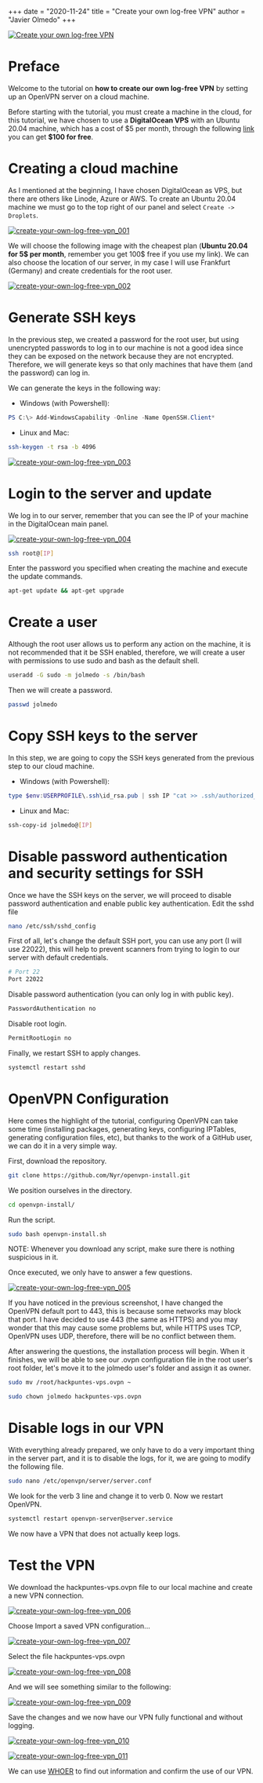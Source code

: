 +++
date = "2020-11-24"
title = "Create your own log-free VPN"
author = "Javier Olmedo"
+++

[![Create your own log-free VPN](/images/create-your-own-log-free-vpn/create-your-own-log-free-vpn_banner.png)](/images/create-your-own-log-free-vpn/create-your-own-log-free-vpn_banner.png)

# Preface

Welcome to the tutorial on **how to create our own log-free VPN** by setting up an OpenVPN server on a cloud machine.

Before starting with the tutorial, you must create a machine in the cloud, for this tutorial, we have chosen to use a **DigitalOcean VPS** with an Ubuntu 20.04 machine, which has a cost of \$5 per month, through the following [link](https://m.do.co/c/67dd38080d62) you can get **$100 for free**.

# Creating a cloud machine

As I mentioned at the beginning, I have chosen DigitalOcean as VPS, but there are others like Linode, Azure or AWS. To create an Ubuntu 20.04 machine we must go to the top right of our panel and select `Create -> Droplets`.

[![create-your-own-log-free-vpn_001](/images/create-your-own-log-free-vpn/create-your-own-log-free-vpn_001.png)](/images/create-your-own-log-free-vpn/create-your-own-log-free-vpn_001.png)

We will choose the following image with the cheapest plan (**Ubuntu 20.04 for 5$ per month**, remember you get 100$ free if you use my link). We can also choose the location of our server, in my case I will use Frankfurt (Germany) and create credentials for the root user.

[![create-your-own-log-free-vpn_002](/images/create-your-own-log-free-vpn/create-your-own-log-free-vpn_002.png)](/images/create-your-own-log-free-vpn/create-your-own-log-free-vpn_002.png)

# Generate SSH keys

In the previous step, we created a password for the root user, but using unencrypted passwords to log in to our machine is not a good idea since they can be exposed on the network because they are not encrypted. Therefore, we will generate keys so that only machines that have them (and the password) can log in.

We can generate the keys in the following way:

- Windows (with Powershell):

```ps1
PS C:\> Add-WindowsCapability -Online -Name OpenSSH.Client*
```

- Linux and Mac:

```bash
ssh-keygen -t rsa -b 4096
```

[![create-your-own-log-free-vpn_003](/images/create-your-own-log-free-vpn/create-your-own-log-free-vpn_003.png)](/images/create-your-own-log-free-vpn/create-your-own-log-free-vpn_003.png)

# Login to the server and update

We log in to our server, remember that you can see the IP of your machine in the DigitalOcean main panel.

[![create-your-own-log-free-vpn_004](/images/create-your-own-log-free-vpn/create-your-own-log-free-vpn_004.png)](/images/create-your-own-log-free-vpn/create-your-own-log-free-vpn_004.png)

```bash
ssh root@[IP]
```

Enter the password you specified when creating the machine and execute the update commands.

```bash
apt-get update && apt-get upgrade
```
# Create a user

Although the root user allows us to perform any action on the machine, it is not recommended that it be SSH enabled, therefore, we will create a user with permissions to use sudo and bash as the default shell.

```bash
useradd -G sudo -m jolmedo -s /bin/bash
```

Then we will create a password.

```bash
passwd jolmedo
```

# Copy SSH keys to the server

In this step, we are going to copy the SSH keys generated from the previous step to our cloud machine.

- Windows (with Powershell):

```ps1
type $env:USERPROFILE\.ssh\id_rsa.pub | ssh IP "cat >> .ssh/authorized_keys"
```

- Linux and Mac:

```bash
ssh-copy-id jolmedo@[IP]
```

# Disable password authentication and security settings for SSH

Once we have the SSH keys on the server, we will proceed to disable password authentication and enable public key authentication. Edit the sshd file

```bash
nano /etc/ssh/sshd_config
```

First of all, let's change the default SSH port, you can use any port (I will use 22022), this will help to prevent scanners from trying to login to our server with default credentials.

```bash
# Port 22
Port 22022
```

Disable password authentication (you can only log in with public key).

```bash
PasswordAuthentication no
```

Disable root login.

```bash
PermitRootLogin no
```

Finally, we restart SSH to apply changes.

```bash
systemctl restart sshd
```

# OpenVPN Configuration

Here comes the highlight of the tutorial, configuring OpenVPN can take some time (installing packages, generating keys, configuring IPTables, generating configuration files, etc), but thanks to the work of a GitHub user, we can do it in a very simple way.

First, download the repository.

```bash
git clone https://github.com/Nyr/openvpn-install.git
```

We position ourselves in the directory.

```bash
cd openvpn-install/
```

Run the script.

```bash
sudo bash openvpn-install.sh
```

NOTE: Whenever you download any script, make sure there is nothing suspicious in it.

Once executed, we only have to answer a few questions.

[![create-your-own-log-free-vpn_005](/images/create-your-own-log-free-vpn/create-your-own-log-free-vpn_005.png)](/images/create-your-own-log-free-vpn/create-your-own-log-free-vpn_005.png)

If you have noticed in the previous screenshot, I have changed the OpenVPN default port to 443, this is because some networks may block that port. I have decided to use 443 (the same as HTTPS) and you may wonder that this may cause some problems but, while HTTPS uses TCP, OpenVPN uses UDP, therefore, there will be no conflict between them.

After answering the questions, the installation process will begin. When it finishes, we will be able to see our .ovpn configuration file in the root user's root folder, let's move it to the jolmedo user's folder and assign it as owner.

```bash
sudo mv /root/hackpuntes-vps.ovpn ~
```

```bash
sudo chown jolmedo hackpuntes-vps.ovpn
```

# Disable logs in our VPN

With everything already prepared, we only have to do a very important thing in the server part, and it is to disable the logs, for it, we are going to modify the following file.

```bash
sudo nano /etc/openvpn/server/server.conf
```

We look for the verb 3 line and change it to verb 0. Now we restart OpenVPN.

```bash
systemctl restart openvpn-server@server.service
```

We now have a VPN that does not actually keep logs.

# Test the VPN
We download the hackpuntes-vps.ovpn file to our local machine and create a new VPN connection.

[![create-your-own-log-free-vpn_006](/images/create-your-own-log-free-vpn/create-your-own-log-free-vpn_006.png)](/images/create-your-own-log-free-vpn/create-your-own-log-free-vpn_006.png)

Choose Import a saved VPN configuration...

[![create-your-own-log-free-vpn_007](/images/create-your-own-log-free-vpn/create-your-own-log-free-vpn_007.png)](/images/create-your-own-log-free-vpn/create-your-own-log-free-vpn_007.png)

Select the file hackpuntes-vps.ovpn

[![create-your-own-log-free-vpn_008](/images/create-your-own-log-free-vpn/create-your-own-log-free-vpn_008.png)](/images/create-your-own-log-free-vpn/create-your-own-log-free-vpn_008.png)

And we will see something similar to the following:

[![create-your-own-log-free-vpn_009](/images/create-your-own-log-free-vpn/create-your-own-log-free-vpn_009.png)](/images/create-your-own-log-free-vpn/create-your-own-log-free-vpn_009.png)

Save the changes and we now have our VPN fully functional and without logging.

[![create-your-own-log-free-vpn_010](/images/create-your-own-log-free-vpn/create-your-own-log-free-vpn_010.png)](/images/create-your-own-log-free-vpn/create-your-own-log-free-vpn_010.png)

[![create-your-own-log-free-vpn_011](/images/create-your-own-log-free-vpn/create-your-own-log-free-vpn_011.png)](/images/create-your-own-log-free-vpn/create-your-own-log-free-vpn_011.png)

We can use [WHOER](https://whoer.net) to find out information and confirm the use of our VPN.